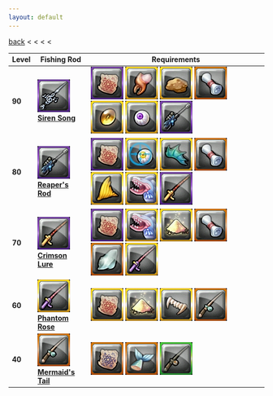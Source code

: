 ```yaml
---
layout: default
---
```


[back](../) < < < <

| Level | Fishing Rod | Requirements |
| ----- | ----------- | ------------ |
| **90** | [![Siren Song](siren-song.jpg)](https://www.aurakingdom-db.com/item/19120-siren-song) <br/> [**Siren Song**](https://www.aurakingdom-db.com/item/19120-siren-song) | [![Fusion Formula: Siren Song](fusion-formula-siren-song.jpg)](https://www.aurakingdom-db.com/item/19130-fusion-formula-siren-song) [![Sunny Golden Crab's Pincer](sunny-golden-crabs-pincer-x2.jpg)](https://www.aurakingdom-db.com/item/19154-sunny-golden-crabs-pincer) [![Ancient Gastrolith](ancient-gastrolith-x2.jpg)](https://www.aurakingdom-db.com/item/13175-ancient-gastrolith) [![Blueprint: Lv.9 Speed Fishing Rod Parts](blueprint-lv9-speed-fishing-rod-parts.jpg)](https://www.aurakingdom-db.com/item/19174-blueprint-lv9-speed-fishing-rod-parts) [![Sunny Golden Crab Eggs](sunny-golden-crab-eggs-x5.jpg)](https://www.aurakingdom-db.com/item/19155-sunny-golden-crab-eggs) [![Mystic Violet Fish Eye](mystic-violet-fish-eye-x5.jpg)](https://www.aurakingdom-db.com/item/18271-mystic-violet-fish-eye) [![Reaper's Rod](reapers-rod.jpg)](https://www.aurakingdom-db.com/item/17258-reapers-rod) |
| **80** | [![Reaper's Rod](reapers-rod.jpg)](https://www.aurakingdom-db.com/item/17258-reapers-rod) <br/> [**Reaper's Rod**](https://www.aurakingdom-db.com/item/17258-reapers-rod) | [![Fusion Formula: Reaper's Rod](fusion-formula-reapers-rod.jpg)](https://www.aurakingdom-db.com/item/17278-fusion-formula-reapers-rod) [![Eye of Precision](eye-of-precision-x2.jpg)](https://www.aurakingdom-db.com/item/17363-eye-of-precision) [![Copper Shark King's Fin](copper-shark-kings-fin-x2.jpg)](https://www.aurakingdom-db.com/item/13171-copper-shark-kings-fin) [![Blueprint: Lv.8 Speed Fishing Rod Parts](blueprint-lv8-speed-fishing-rod-parts.jpg)](https://www.aurakingdom-db.com/item/17381-blueprint-lv8-speed-fishing-rod-parts) [![Golden Fish Fin](golden-fish-fin-x5.jpg)](https://www.aurakingdom-db.com/item/17361-golden-fish-fin) [![Devilfish Mouth](devilfish-mouth-x5.jpg)](https://www.aurakingdom-db.com/item/15517-devilfish-mouth) [![Crimson Lure](crimson-lure.jpg)](https://www.aurakingdom-db.com/item/15439-crimson-lure) |
| **70** | [![Crimson Lure](crimson-lure.jpg)](https://www.aurakingdom-db.com/item/15439-crimson-lure) <br/> [**Crimson Lure**](https://www.aurakingdom-db.com/item/15439-crimson-lure) | [![Fusion Formula: Crimson Lure](fusion-formula-crimson-lure.jpg)](https://www.aurakingdom-db.com/item/15474-fusion-formula-crimson-lure) [![Devilfish Mouth](devilfish-mouth-x2.jpg)](https://www.aurakingdom-db.com/item/15517-devilfish-mouth) [![Hypnosis Powder](hypnosis-powder-x2.jpg)](https://www.aurakingdom-db.com/item/14477-hypnosis-powder) [![Fishing Equipment Blueprint: Lv.7 Speed Fishing Rod Parts](fishing-equipment-blueprint-lv7-speed-fishing-rod-parts.jpg)](https://www.aurakingdom-db.com/item/15947-fishing-equipment-blueprint-lv7-speed-fishing-rod-parts) [![Devilfish Scales](devilfish-scales-x5.jpg)](https://www.aurakingdom-db.com/item/15516-devilfish-scales) [![Phantom Rose](phantom-rose.jpg)](https://www.aurakingdom-db.com/item/14415-phantom-rose) |
| **60** | [![Phantom Rose](phantom-rose.jpg)](https://www.aurakingdom-db.com/item/14415-phantom-rose) <br/> [**Phantom Rose**](https://www.aurakingdom-db.com/item/14415-phantom-rose) | [![Fusion Formula: Phantom Rose](fusion-formula-phantom-rose.jpg)](https://www.aurakingdom-db.com/item/14490-fusion-formula-phantom-rose) [![Hypnosis Powder](hypnosis-powder-x1.jpg)](https://www.aurakingdom-db.com/item/14477-hypnosis-powder) [![Copper Shark King's Teeth](copper-shark-kings-teeth-x1.jpg)](https://www.aurakingdom-db.com/item/13170-copper-shark-kings-teeth) [![Mermaid's Tail](mermaids-tail.jpg)](https://www.aurakingdom-db.com/item/12802-mermaids-tail) |
| **40** | [![Mermaid's Tail](mermaids-tail.jpg)](https://www.aurakingdom-db.com/item/12802-mermaids-tail) <br/> [**Mermaid's Tail**](https://www.aurakingdom-db.com/item/12802-mermaids-tail) | [![Fusion Formula: Mermaid's Tail](fusion-formula-mermaids-tail.jpg)](https://www.aurakingdom-db.com/item/13094-fusion-formula-mermaids-tail) [![Balanced Tail Fin](balanced-tail-fin-x1.jpg)](https://www.aurakingdom-db.com/item/13168-balanced-tail-fin) [![Angler's Fly Fishing Rod](anglers-fly-fishing-rod.jpg)](https://www.aurakingdom-db.com/item/12787-anglers-fly-fishing-rod) |
